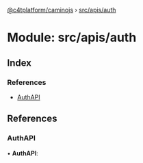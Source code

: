 [@c4tplatform/caminojs](../README.md) › [src/apis/auth](src_apis_auth.md)

# Module: src/apis/auth

## Index

### References

* [AuthAPI](src_apis_auth.md#authapi)

## References

###  AuthAPI

• **AuthAPI**:
